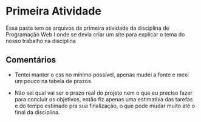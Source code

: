 # Primeira Atividade
Essa pasta tem os arquivos da primeira atividade da disciplina de Programação Web I onde se devia criar um site para explicar o tema do nosso trabalho na disciplina

## Comentários

- Tentei manter o css no mínimo possível, apenas mudei a fonte e mexi um pouco na tabela de prazos.

- Não sei qual vai ser o prazo real do projeto nem o que eu preciso fazer para concluir os objetivos, então fiz apenas uma estimativa das tarefas e do tempo estimado pra sua finalização, o que pode mudar muito até o final da disciplina.

